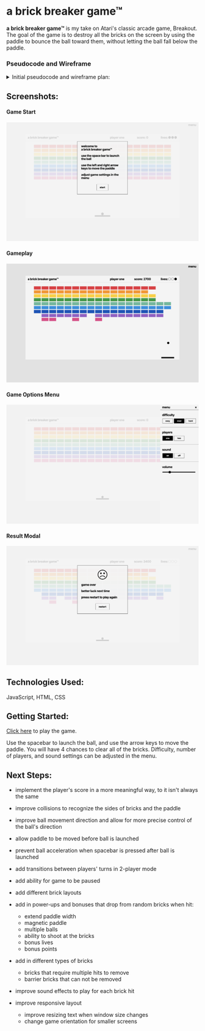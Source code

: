 # a brick breaker game™

**a brick breaker game™** is my take on Atari's classic arcade game, Breakout. 
The goal of the game is to destroy all the bricks on the screen by using the paddle to bounce the ball toward them, without letting the ball fall below the paddle.

### Pseudocode and Wireframe

<details>
<summary>Initial pseudocode and wireframe plan:</summary>

**Project 1:** The DOM Game

**Game:** A Brick Breaker Game

**Wireframe:** 
[Click here](https://www.figma.com/file/wU03s8ztf5Sp8DJRPqV9Ql/Project-1---Wireframe?type=design&node-id=0%3A1&t=uWgMZbwQknvcqzWX-1) to view the initial wireframe on Figma.

**Pseudocode:** 
```
state variables: 
    set score to 0
    set lives to 3
    bricks
    ball position
    paddle position

cached elements: 
    cache score from html
    cache lives from html
    cache paddle element from html
    cache ball element from html
    cache brick elements from html
    cache game container from html

event listeners: 
    spacebar --> launch ball
    left arrow --> move paddle to the left
    right arrow --> move paddle to the right


functions: 
    initialize
        initialize dom elements in browser

    collision detection
        if ball collides with paddle or side or top wall 
            bounce ball in opposite direction at same angle 
            render state to dom
        else if ball collides with brick, 
            bounce ball in opposite direction at same angle
            remove brick
            increment score
            render state to dom

    missed ball
        if ball falls past paddle, 
            decrement lives
            reset ball on paddle
            render state to dom

things to figure out: 
    use html canvas api or divs
    ball movement
    collision detection
    different brick colors require different number of hits to remove
    include powerups
    1 or 2 players
    difficulty options
```
</details>

## Screenshots:
#### Game Start
![game intro modal](screenshots/screenshot-start-modal.png)

#### Gameplay
![gameplay](screenshots/screenshot-gameplay.png)

#### Game Options Menu
![game options menu](screenshots/screenshot-options-menu.png)

#### Result Modal
![result game modal](screenshots/screenshot-loss.png)


## Technologies Used:
JavaScript, HTML, CSS


## Getting Started:
[Click here](https://hlysllrs.github.io/unit-1-project/) to play the game.

Use the spacebar to launch the ball, and use the arrow keys to move the paddle.
You will have 4 chances to clear all of the bricks. 
Difficulty, number of players, and sound settings can be adjusted in the menu. 


## Next Steps: 
- implement the player's score in a more meaningful way, to it isn't always the same

- improve collisions to recognize the sides of bricks and the paddle

- improve ball movement direction and allow for more precise control of the ball's direction

- allow paddle to be moved before ball is launched

- prevent ball acceleration when spacebar is pressed after ball is launched

- add transitions between players' turns in 2-player mode

- add ability for game to be paused

- add different brick layouts

- add in power-ups and bonuses that drop from random bricks when hit:
    - extend paddle width
    - magnetic paddle 
    - multiple balls
    - ability to shoot at the bricks
    - bonus lives
    - bonus points

- add in different types of bricks 
    - bricks that require multiple hits to remove
    - barrier bricks that can not be removed

- improve sound effects to play for each brick hit

- improve responsive layout
    - improve resizing text when window size changes
    - change game orientation for smaller screens